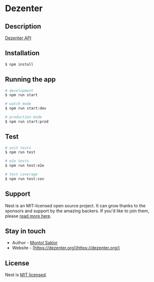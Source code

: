 # Dezenter

## Description

[Dezenter API](https://github.com/dezenter/api)

## Installation

```bash
$ npm install
```

## Running the app

```bash
# development
$ npm run start

# watch mode
$ npm run start:dev

# production mode
$ npm run start:prod
```

## Test

```bash
# unit tests
$ npm run test

# e2e tests
$ npm run test:e2e

# test coverage
$ npm run test:cov
```

## Support

Nest is an MIT-licensed open source project. It can grow thanks to the sponsors and support by the amazing backers. If you'd like to join them, please [read more here](https://dezenter.com/support).

## Stay in touch

- Author - [Montol Saklor](https://dukerspace.github.io)
- Website - [https://dezenter.org](https://dezenter.org/)

## License

  Nest is [MIT licensed](LICENSE).
